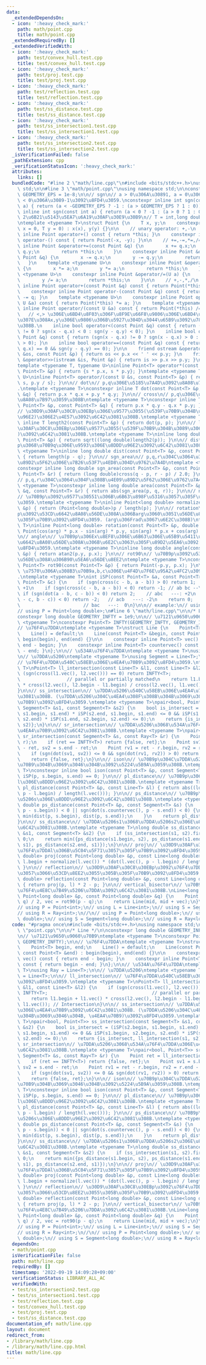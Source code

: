 ```yaml
---
data:
  _extendedDependsOn:
  - icon: ':heavy_check_mark:'
    path: math/point.cpp
    title: math/point.cpp
  _extendedRequiredBy: []
  _extendedVerifiedWith:
  - icon: ':heavy_check_mark:'
    path: test/convex_hull.test.cpp
    title: test/convex_hull.test.cpp
  - icon: ':heavy_check_mark:'
    path: test/proj.test.cpp
    title: test/proj.test.cpp
  - icon: ':heavy_check_mark:'
    path: test/reflection.test.cpp
    title: test/reflection.test.cpp
  - icon: ':heavy_check_mark:'
    path: test/ss_distance.test.cpp
    title: test/ss_distance.test.cpp
  - icon: ':heavy_check_mark:'
    path: test/ss_intersection1.test.cpp
    title: test/ss_intersection1.test.cpp
  - icon: ':heavy_check_mark:'
    path: test/ss_intersection2.test.cpp
    title: test/ss_intersection2.test.cpp
  _isVerificationFailed: false
  _pathExtension: cpp
  _verificationStatusIcon: ':heavy_check_mark:'
  attributes:
    links: []
  bundledCode: "#line 2 \"math/line.cpp\"\n#include <bits/stdc++.h>\nusing namespace\
    \ std;\n\n#line 3 \"math/point.cpp\"\nusing namespace std;\n\nconstexpr long double\
    \ GEOMETRY_EPS = 1e-8;\n\n// sgn\n// a > 0\u306A\u30891, a = 0\u306A\u30890,a\
    \ < 0\u306A\u3089-1\u3092\u8FD4\u3059.\nconstexpr inline int sgn(const long double\
    \ a) { return (a < -GEOMETRY_EPS ? -1 : (a > GEOMETRY_EPS ? 1 : 0)); }\nconstexpr\
    \ inline int sgn(const int a) { return (a < 0 ? -1 : (a > 0 ? 1 : 0)); }\n\n//\
    \ 2\u6B21\u5143\u5EA7\u6A19\u30AF\u30E9\u30B9\n// T = int,long double\u306A\u3069\
    \ntemplate <typename T>\nstruct Point {\n    T x, y;\n    constexpr inline Point(T\
    \ x = 0, T y = 0) : x(x), y(y) {}\n\n    // unary operator: +,-\n    constexpr\
    \ inline Point operator+() const { return *this; }\n    constexpr inline Point\
    \ operator-() const { return Point(-x, -y); }\n\n    // +=,-=,*=,/=\n    constexpr\
    \ inline Point &operator+=(const Point &q) {\n        x += q.x;\n        y +=\
    \ q.y;\n        return *this;\n    }\n    constexpr inline Point &operator-=(const\
    \ Point &q) {\n        x -= q.x;\n        y -= q.y;\n        return *this;\n \
    \   }\n    template <typename U>\n    constexpr inline Point &operator*=(U a)\
    \ {\n        x *= a;\n        y *= a;\n        return *this;\n    }\n    template\
    \ <typename U>\n    constexpr inline Point &operator/=(U a) {\n        x /= a;\n\
    \        y /= a;\n        return *this;\n    }\n\n    // +,-,*,/\n    constexpr\
    \ inline Point operator+(const Point &q) const { return Point(*this) += q; }\n\
    \    constexpr inline Point operator-(const Point &q) const { return Point(*this)\
    \ -= q; }\n    template <typename U>\n    constexpr inline Point operator*(const\
    \ U &a) const { return Point(*this) *= a; }\n    template <typename U>\n    constexpr\
    \ inline Point operator/(const U &a) const { return Point(*this) /= a; }\n\n \
    \   // <,> \u306E\u6BD4\u8F03\u306F\u8F9E\u66F8\u9806\u306E\u6BD4\u8F03, \u3064\
    \u307E\u308Ax,y\u306E\u9806\u306B\u5927\u304D\u3044\u65B9\u3092\u78BA\u8A8D\u3059\
    \u308B.\n    inline bool operator<(const Point &q) const { return (sgn(x - q.x)\
    \ != 0 ? sgn(x - q.x) < 0 : sgn(y - q.y) < 0); }\n    inline bool operator>(const\
    \ Point &q) const { return (sgn(x - q.x) != 0 ? sgn(x - q.x) > 0 : sgn(y - q.y)\
    \ > 0); }\n    inline bool operator==(const Point &q) const { return (sgn(x -\
    \ q.x) == 0 && sgn(y - q.y) == 0); }\n\n    friend ostream &operator<<(ostream\
    \ &os, const Point &p) { return os << p.x << ' ' << p.y; }\n    friend istream\
    \ &operator>>(istream &is, Point &p) { return is >> p.x >> p.y; }\n};\n\n// *,/\n\
    template <typename T, typename U>\ninline Point<T> operator*(const U &s, const\
    \ Point<T> &p) { return {s * p.x, s * p.y}; }\ntemplate <typename T, typename\
    \ U>\ninline Point<T> operator/(const U &s, const Point<T> &p) { return {p.x /\
    \ s, p.y / s}; }\n\n// dot\n// p,q\u306E\u5185\u7A4D\u3092\u8A08\u7B97\u3059\u308B\
    .\ntemplate <typename T>\nconstexpr inline T dot(const Point<T> &p, const Point<T>\
    \ &q) { return p.x * q.x + p.y * q.y; }\n\n// cross\n// p,q\u306E\u5916\u7A4D\u3092\
    \u8A08\u7B97\u3059\u308B\ntemplate <typename T>\nconstexpr inline T cross(const\
    \ Point<T> &p, const Point<T> &q) { return p.x * q.y - q.x * p.y; }\n\n// length2\n\
    // \u30D9\u30AF\u30C8\u30EBp\u306E\u9577\u3055(\u539F\u70B9\u304B\u3089\u306E\u8DDD\
    \u96E2)\u306E2\u4E57\u3092\u6C42\u3081\u308B.\ntemplate <typename T>\nconstexpr\
    \ inline T length2(const Point<T> &p) { return dot(p, p); }\n\n// length\n// \u30D9\
    \u30AF\u30C8\u30EBp\u306E\u9577\u3055(\u539F\u70B9\u304B\u3089\u306E\u8DDD\u96E2\
    )\u3092\u6C42\u3081\u308B.\ntemplate <typename T>\ninline long double length(const\
    \ Point<T> &p) { return sqrt((long double)length2(p)); }\n\n// dist\n// \u70B9\
    p\u3068\u70B9q\u306E\u9593\u306E\u8DDD\u96E2\u3092\u6C42\u3081\u308B.\ntemplate\
    \ <typename T>\ninline long double dist(const Point<T> &p, const Point<T> &q)\
    \ { return length(p - q); }\n\n// sgn_area\n// p,q,r\u304C\u3064\u304F\u308B\u4E09\
    \u89D2\u5F62\u306E\u7B26\u53F7\u4ED8\u304D\u9762\u7A4D\ntemplate <typename T>\n\
    constexpr inline long double sgn_area(const Point<T> &p, const Point<T> &q, const\
    \ Point<T> &r) { return (long double)cross(q - p, r - p) / 2.0; }\n\n// area\n\
    // p,q,r\u304C\u3064\u304F\u308B\u4E09\u89D2\u5F62\u306E\u9762\u7A4D\ntemplate\
    \ <typename T>\nconstexpr inline long double area(const Point<T> &p, const Point<T>\
    \ &q, const Point<T> &r) { return abs(sgn_area(p, q, r)); }\n\n// normalize\n\
    // \u70B9p\u3092\u9577\u30551\u306B\u6B63\u898F\u5316\u3057\u305F\u70B9\u3092\u8FD4\
    \u3059.\ntemplate <typename T>\ninline Point<long double> normalize(const Point<T>\
    \ &p) { return (Point<long double>)p / length(p); }\n\n// rotation\n// \u70B9\
    p\u3092\u53CD\u6642\u8A08\u56DE\u308A\u306Barg\u3060\u3051\u56DE\u8EE2\u3055\u305B\
    \u305F\u70B9\u3092\u8FD4\u3059. (arg\u306Frad\u3067\u6E2C\u308B)\ntemplate <typename\
    \ T>\ninline Point<long double> rotation(const Point<T> &p, double arg) { return\
    \ Point(cos(arg) * p.x - sin(arg) * p.y, sin(arg) * p.x + cos(arg) * p.y); }\n\
    \n// angle\n// \u70B9p\u306Ex\u8EF8\u306E\u6B63\u306E\u65B9\u5411\u304B\u3089\u53CD\
    \u6642\u8A08\u56DE\u308A\u306B\u6E2C\u3063\u305F\u89D2\u5EA6\u3092[-pi,pi]\u3067\
    \u8FD4\u3059.\ntemplate <typename T>\ninline long double angle(const Point<T>\
    \ &p) { return atan2(p.y, p.x); }\n\n// rot90\n// \u70B9p\u3092\u53CD\u6642\u8A08\
    \u56DE\u308A\u306B90\u5EA6\u56DE\u8EE2\ntemplate <typename T>\nconstexpr inline\
    \ Point<T> rot90(const Point<T> &p) { return Point(-p.y, p.x); }\n\n// iSP\n//\
    \ \u7570\u306A\u308B3\u70B9a,b,c\u306E\u4F4D\u7F6E\u95A2\u4FC2\u3092\u8FD4\u3059\
    .\ntemplate <typename T>\nint iSP(const Point<T> &a, const Point<T> &b, const\
    \ Point<T> &c) {\n    if (sgn(cross(c - b, a - b)) > 0) return 1;  // ab bc __/:\
    \ +1\n    if (sgn(cross(c - b, a - b)) < 0) return -1; // ab bc --\\: -1\n   \
    \ if (sgn(dot(a - b, c - b)) < 0) return 2;    // abc   ---: +2\n    if (sgn(dot(a\
    \ - c, b - c)) < 0) return -2;   // acb   ---: -2\n    return 0;             \
    \                       // bac   ---:  0\n}\n\n// example:\n// using P = Point<int>;\n\
    // using P = Point<long double>;\n#line 6 \"math/line.cpp\"\n\n/* Line */\n\n\
    constexpr long double GEOMETRY_INFTY = 1e9;\n\n// \u7121\u9650\u9060\u70B9\ntemplate\
    \ <typename T>\nconstexpr Point<T> INFTY(GEOMETRY_INFTY, GEOMETRY_INFTY);\n\n\
    // \u76F4\u7DDA\ntemplate <typename T>\nstruct Line {\n    Point<T> begin, end;\n\
    \    Line() = default;\n    Line(const Point<T> &begin, const Point<T> &end) :\
    \ begin(begin), end(end) {}\n\n    constexpr inline Point<T> vec() const { return\
    \ end - begin; }\n    constexpr inline Point<T> countervec() const { return begin\
    \ - end; }\n};\n\n// \u534A\u76F4\u7DDA\ntemplate <typename T>\nusing Ray = Line<T>;\n\
    \n// \u7DDA\u5206\ntemplate <typename T>\nusing Segment = Line<T>;\n\n// ll_intersection\n\
    // \u76F4\u7DDA\u540C\u58EB\u306E\u4EA4\u70B9\u3092\u8FD4\u3059.\ntemplate <typename\
    \ T>\nPoint<T> ll_intersection(const Line<T> &l1, const Line<T> &l2) {\n    if\
    \ (sgn(cross(l1.vec(), l2.vec())) == 0) return INFTY<T>;                     \
    \                 // parallel or partially matched\n    return l1.begin + l1.vec()\
    \ * cross(l2.vec(), l2.begin - l1.begin) / cross(l2.vec(), l1.vec()); // Intersection\n\
    }\n\n// ss_intersection\n// \u7DDA\u5206\u540C\u58EB\u306E\u4EA4\u70B9\u3092\u6C42\
    \u3081\u308B. (\u7DDA\u5206\u304C\u4EA4\u308F\u308B\u304B\u3069\u3046\u304B, \u4EA4\
    \u70B9)\u3092\u8FD4\u3059.\ntemplate <typename T>\npair<bool, Point<T>> ss_intersection(const\
    \ Segment<T> &s1, const Segment<T> &s2) {\n    bool is_intersect = (iSP(s2.begin,\
    \ s1.begin, s1.end) * iSP(s2.end, s1.begin, s1.end) <= 0 && iSP(s1.begin, s2.begin,\
    \ s2.end) * iSP(s1.end, s2.begin, s2.end) <= 0);\n    return {is_intersect, ll_intersection(s1,\
    \ s2)};\n}\n\n// sr_intersection\n// \u7DDA\u5206\u3068\u534A\u76F4\u7DDA\u306E\
    \u4EA4\u70B9\u3092\u6C42\u3081\u308B.\ntemplate <typename T>\npair<bool, Point<T>>\
    \ sr_intersection(const Segment<T> &s, const Ray<T> &r) {\n    Point ret = ll_intersection(s,\
    \ r);\n    if (ret == INFTY<T>) return {false, ret};\n    Point sv1 = s.begin\
    \ - ret, sv2 = s.end - ret;\n    Point rv1 = ret - r.begin, rv2 = r.end - r.begin;\n\
    \    if (sgn(dot(sv1, sv2)) <= 0 && sgn(dot(rv1, rv2)) > 0) return {true, ret};\n\
    \    return {false, ret};\n}\n\n// ison\n// \u70B9p\u304C\u7DDA\u5206s\u4E0A\u306E\
    \u70B9\u304B\u3069\u3046\u304B\u3092\u5224\u5B9A\u3059\u308B.\ntemplate <typename\
    \ T>\nconstexpr inline bool ison(const Point<T> &p, const Segment<T> &s) { return\
    \ iSP(p, s.begin, s.end) == 0; }\n\n// pl_distance\n// \u70B9p\u3068\u76F4\u7DDA\
    l\u306E\u8DDD\u96E2\u3092\u6C42\u3081\u308B.\ntemplate <typename T>\nlong double\
    \ pl_distance(const Point<T> &p, const Line<T> &l) { return abs((long double)cross(l.vec(),\
    \ p - l.begin) / length(l.vec())); }\n\n// ps_distance\n// \u70B9p\u3068\u7DDA\
    \u5206s\u306E\u8DDD\u96E2\u3092\u6C42\u3081\u308B.\ntemplate <typename T>\nlong\
    \ double ps_distance(const Point<T> &p, const Segment<T> &s) {\n    if (sgn(dot(s.vec(),\
    \ p - s.begin)) < 0 || sgn(dot(s.countervec(), p - s.end)) < 0) {\n        return\
    \ min(dist(p, s.begin), dist(p, s.end));\n    }\n    return pl_distance(p, s);\n\
    }\n\n// ss_distance\n// \u7DDA\u5206s1\u3068\u7DDA\u5206s2\u306E\u8DDD\u96E2\u3092\
    \u6C42\u3081\u308B.\ntemplate <typename T>\nlong double ss_distance(const Segment<T>\
    \ &s1, const Segment<T> &s2) {\n    if (ss_intersection(s1, s2).first) return\
    \ 0;\n    return min({ps_distance(s1.begin, s2), ps_distance(s1.end, s2), ps_distance(s2.begin,\
    \ s1), ps_distance(s2.end, s1)});\n}\n\n// proj\n// \u30D9\u30AF\u30C8\u30EBp\u3092\
    \u76F4\u7DDAl\u306B\u5C04\u5F71\u3057\u305F\u70B9\u3092\u8FD4\u3059.\nPoint<long\
    \ double> proj(const Point<long double> &p, const Line<long double> &l) { return\
    \ l.begin + normalize(l.vec()) * (dot(l.vec(), p - l.begin) / length(l.vec()));\
    \ }\n\n// reflection\n// \u30D9\u30AF\u30C8\u30EBp\u3092\u76F4\u7DDAl\u306B\u5BFE\
    \u3057\u3066\u53CD\u8EE2\u3055\u305B\u305F\u70B9\u3092\u8FD4\u3059.\nPoint<long\
    \ double> reflection(const Point<long double> &p, const Line<long double> &l)\
    \ { return proj(p, l) * 2 - p; }\n\n// vertical_bisector\n// \u70B9p,q\u306E\u5782\
    \u76F4\u4E8C\u7B49\u5206\u7DDA\u3092\u6C42\u3081\u308B.\nLine<long double> vertical_bisector(const\
    \ Point<long double> &p, const Point<long double> &q) {\n    Point mid = (p +\
    \ q) / 2, vec = rot90(p - q);\n    return Line(mid, mid + vec);\n}\n\n// example:\n\
    // using P = Point<int>;\n// using L = Line<int>;\n// using S = Segment<int>;\n\
    // using R = Ray<int>;\n//\n// using P = Point<long double>;\n// using L = Line<long\
    \ double>;\n// using S = Segment<long double>;\n// using R = Ray<long double>;\n"
  code: "#pragma once\n#include <bits/stdc++.h>\nusing namespace std;\n\n#include\
    \ \"point.cpp\"\n\n/* Line */\n\nconstexpr long double GEOMETRY_INFTY = 1e9;\n\
    \n// \u7121\u9650\u9060\u70B9\ntemplate <typename T>\nconstexpr Point<T> INFTY(GEOMETRY_INFTY,\
    \ GEOMETRY_INFTY);\n\n// \u76F4\u7DDA\ntemplate <typename T>\nstruct Line {\n\
    \    Point<T> begin, end;\n    Line() = default;\n    Line(const Point<T> &begin,\
    \ const Point<T> &end) : begin(begin), end(end) {}\n\n    constexpr inline Point<T>\
    \ vec() const { return end - begin; }\n    constexpr inline Point<T> countervec()\
    \ const { return begin - end; }\n};\n\n// \u534A\u76F4\u7DDA\ntemplate <typename\
    \ T>\nusing Ray = Line<T>;\n\n// \u7DDA\u5206\ntemplate <typename T>\nusing Segment\
    \ = Line<T>;\n\n// ll_intersection\n// \u76F4\u7DDA\u540C\u58EB\u306E\u4EA4\u70B9\
    \u3092\u8FD4\u3059.\ntemplate <typename T>\nPoint<T> ll_intersection(const Line<T>\
    \ &l1, const Line<T> &l2) {\n    if (sgn(cross(l1.vec(), l2.vec())) == 0) return\
    \ INFTY<T>;                                      // parallel or partially matched\n\
    \    return l1.begin + l1.vec() * cross(l2.vec(), l2.begin - l1.begin) / cross(l2.vec(),\
    \ l1.vec()); // Intersection\n}\n\n// ss_intersection\n// \u7DDA\u5206\u540C\u58EB\
    \u306E\u4EA4\u70B9\u3092\u6C42\u3081\u308B. (\u7DDA\u5206\u304C\u4EA4\u308F\u308B\
    \u304B\u3069\u3046\u304B, \u4EA4\u70B9)\u3092\u8FD4\u3059.\ntemplate <typename\
    \ T>\npair<bool, Point<T>> ss_intersection(const Segment<T> &s1, const Segment<T>\
    \ &s2) {\n    bool is_intersect = (iSP(s2.begin, s1.begin, s1.end) * iSP(s2.end,\
    \ s1.begin, s1.end) <= 0 && iSP(s1.begin, s2.begin, s2.end) * iSP(s1.end, s2.begin,\
    \ s2.end) <= 0);\n    return {is_intersect, ll_intersection(s1, s2)};\n}\n\n//\
    \ sr_intersection\n// \u7DDA\u5206\u3068\u534A\u76F4\u7DDA\u306E\u4EA4\u70B9\u3092\
    \u6C42\u3081\u308B.\ntemplate <typename T>\npair<bool, Point<T>> sr_intersection(const\
    \ Segment<T> &s, const Ray<T> &r) {\n    Point ret = ll_intersection(s, r);\n\
    \    if (ret == INFTY<T>) return {false, ret};\n    Point sv1 = s.begin - ret,\
    \ sv2 = s.end - ret;\n    Point rv1 = ret - r.begin, rv2 = r.end - r.begin;\n\
    \    if (sgn(dot(sv1, sv2)) <= 0 && sgn(dot(rv1, rv2)) > 0) return {true, ret};\n\
    \    return {false, ret};\n}\n\n// ison\n// \u70B9p\u304C\u7DDA\u5206s\u4E0A\u306E\
    \u70B9\u304B\u3069\u3046\u304B\u3092\u5224\u5B9A\u3059\u308B.\ntemplate <typename\
    \ T>\nconstexpr inline bool ison(const Point<T> &p, const Segment<T> &s) { return\
    \ iSP(p, s.begin, s.end) == 0; }\n\n// pl_distance\n// \u70B9p\u3068\u76F4\u7DDA\
    l\u306E\u8DDD\u96E2\u3092\u6C42\u3081\u308B.\ntemplate <typename T>\nlong double\
    \ pl_distance(const Point<T> &p, const Line<T> &l) { return abs((long double)cross(l.vec(),\
    \ p - l.begin) / length(l.vec())); }\n\n// ps_distance\n// \u70B9p\u3068\u7DDA\
    \u5206s\u306E\u8DDD\u96E2\u3092\u6C42\u3081\u308B.\ntemplate <typename T>\nlong\
    \ double ps_distance(const Point<T> &p, const Segment<T> &s) {\n    if (sgn(dot(s.vec(),\
    \ p - s.begin)) < 0 || sgn(dot(s.countervec(), p - s.end)) < 0) {\n        return\
    \ min(dist(p, s.begin), dist(p, s.end));\n    }\n    return pl_distance(p, s);\n\
    }\n\n// ss_distance\n// \u7DDA\u5206s1\u3068\u7DDA\u5206s2\u306E\u8DDD\u96E2\u3092\
    \u6C42\u3081\u308B.\ntemplate <typename T>\nlong double ss_distance(const Segment<T>\
    \ &s1, const Segment<T> &s2) {\n    if (ss_intersection(s1, s2).first) return\
    \ 0;\n    return min({ps_distance(s1.begin, s2), ps_distance(s1.end, s2), ps_distance(s2.begin,\
    \ s1), ps_distance(s2.end, s1)});\n}\n\n// proj\n// \u30D9\u30AF\u30C8\u30EBp\u3092\
    \u76F4\u7DDAl\u306B\u5C04\u5F71\u3057\u305F\u70B9\u3092\u8FD4\u3059.\nPoint<long\
    \ double> proj(const Point<long double> &p, const Line<long double> &l) { return\
    \ l.begin + normalize(l.vec()) * (dot(l.vec(), p - l.begin) / length(l.vec()));\
    \ }\n\n// reflection\n// \u30D9\u30AF\u30C8\u30EBp\u3092\u76F4\u7DDAl\u306B\u5BFE\
    \u3057\u3066\u53CD\u8EE2\u3055\u305B\u305F\u70B9\u3092\u8FD4\u3059.\nPoint<long\
    \ double> reflection(const Point<long double> &p, const Line<long double> &l)\
    \ { return proj(p, l) * 2 - p; }\n\n// vertical_bisector\n// \u70B9p,q\u306E\u5782\
    \u76F4\u4E8C\u7B49\u5206\u7DDA\u3092\u6C42\u3081\u308B.\nLine<long double> vertical_bisector(const\
    \ Point<long double> &p, const Point<long double> &q) {\n    Point mid = (p +\
    \ q) / 2, vec = rot90(p - q);\n    return Line(mid, mid + vec);\n}\n\n// example:\n\
    // using P = Point<int>;\n// using L = Line<int>;\n// using S = Segment<int>;\n\
    // using R = Ray<int>;\n//\n// using P = Point<long double>;\n// using L = Line<long\
    \ double>;\n// using S = Segment<long double>;\n// using R = Ray<long double>;"
  dependsOn:
  - math/point.cpp
  isVerificationFile: false
  path: math/line.cpp
  requiredBy: []
  timestamp: '2022-09-19 14:09:28+09:00'
  verificationStatus: LIBRARY_ALL_AC
  verifiedWith:
  - test/ss_intersection2.test.cpp
  - test/ss_intersection1.test.cpp
  - test/reflection.test.cpp
  - test/convex_hull.test.cpp
  - test/proj.test.cpp
  - test/ss_distance.test.cpp
documentation_of: math/line.cpp
layout: document
redirect_from:
- /library/math/line.cpp
- /library/math/line.cpp.html
title: math/line.cpp
---
```

